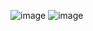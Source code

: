![image](https://github.com/user-attachments/assets/3c3a6297-1b5f-47d1-a571-16e5f8f6195f)
![image](https://github.com/user-attachments/assets/2c496507-d2b7-48ce-b1d0-be265346e768)
